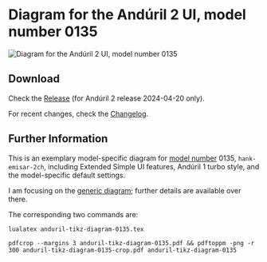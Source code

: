 # Diagram for the Andúril 2 UI, model number 0135

![Diagram for the Andúril 2 UI, model number 0135](https://github.com/dirtydancing/anduril-tikz-diagram-0135/releases/latest/download/anduril-tikz-diagram-0135.png "Andúril 2 UI, model number 0135")

## Download

Check the
[Release](https://github.com/dirtydancing/anduril-tikz-diagram-0135/releases)
(for Andúril 2 release 2024-04-20 only).

For recent changes, check the [Changelog](CHANGELOG.md).

## Further Information

This is an exemplary model-specific diagram for
[model number](https://github.com/ToyKeeper/anduril/blob/trunk/MODELS)
0135, `hank-emisar-2ch`, including Extended Simple UI features,
Andúril 1 turbo style, and the model-specific default settings.

I am focusing on the
[generic diagram](https://github.com/dirtydancing/anduril-tikz-diagram);
further details are available over there.

The corresponding two commands are:

`lualatex anduril-tikz-diagram-0135.tex`

`pdfcrop --margins 3 anduril-tikz-diagram-0135.pdf && pdftoppm -png -r 300 anduril-tikz-diagram-0135-crop.pdf anduril-tikz-diagram-0135`
